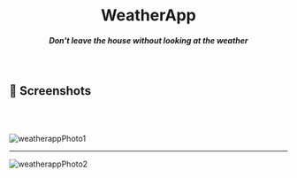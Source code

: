 
<h1 align="center"> WeatherApp</h1>

<h5 align="center"> Don't leave the house without looking at the weather</h5>
<br>

## 📸 Screenshots

<br>
<br>


![weatherappPhoto1](https://user-images.githubusercontent.com/72153125/123538729-e97a9080-d73e-11eb-902b-c710710e1b9a.png)

*************

![weatherappPhoto2](https://user-images.githubusercontent.com/72153125/123538786-1464e480-d73f-11eb-9525-0afe91a6a7fb.png)



